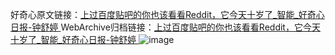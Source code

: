 好奇心原文链接：[上过百度贴吧的你也该看看Reddit，它今天十岁了_智能_好奇心日报-钟舒婷 ](https://www.qdaily.com/articles/11188.html)
WebArchive归档链接：[上过百度贴吧的你也该看看Reddit，它今天十岁了_智能_好奇心日报-钟舒婷 ](http://web.archive.org/web/20160314023457/http://www.qdaily.com:80/articles/11188.html)
![image](http://ww3.sinaimg.cn/large/007d5XDply1g3wgfx0t6kj30u04ybb29)